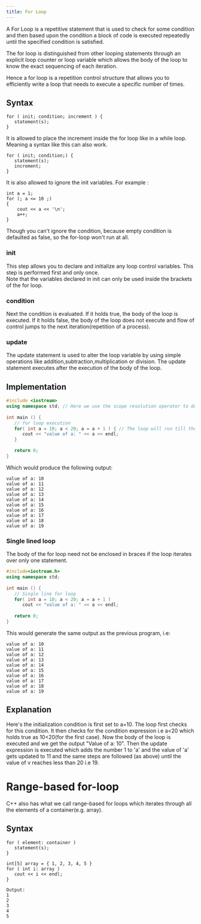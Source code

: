 ```yaml
---
title: For Loop
---
```


A For Loop is a repetitive statement that is used to check for some condition and then based upon the condition a block of code is executed repeatedly until the specified condition is satisfied.

The for loop is distinguished from other looping statements through an explicit loop counter or loop variable which allows the body of the loop to know the exact sequencing of each iteration.

Hence a for loop is a repetition control structure that allows you to efficiently write a loop that needs to execute a specific number of times.

## Syntax

```
for ( init; condition; increment ) {
   statement(s);
}
```

It is allowed to place the increment inside the for loop like in a while loop. Meaning a syntax like this can also work.

```
for ( init; condition;) {
   statement(s);
   increment;
}
```
It is also allowed to ignore the init variables. For example :
```
int a = 1;
for (; a <= 10 ;)
{
    cout << a << '\n';
    a++;
}
```
Though you can't ignore the condition, because empty condition is defaulted as false, so the for-loop won't run at all.

### init
This step allows you to declare and initialize any loop control variables. This step is performed first and only once.  
Note that the variables declared in init can only be used inside the brackets of the for loop.

### condition
Next the condition is evaluated. If it holds true, the body of the loop is executed. If it holds false, the body of the loop does not execute and flow of control jumps to the next iteration(repetition of a process).

### update
The update statement is used to alter the loop variable by using simple operations like addition,subtraction,multiplication or division.
The update statement executes after the execution of the body of the loop.

## Implementation
```C++
#include <iostream>
using namespace std; // Here we use the scope resolution operator to define the scope of the standar functions as std::
 
int main () {
   // for loop execution
   for( int a = 10; a < 20; a = a + 1 ) { // The loop will run till the value of a is less than 20
      cout << "value of a: " << a << endl;
   }

   return 0;
}
```

Which would produce the following output:
```
value of a: 10
value of a: 11
value of a: 12
value of a: 13
value of a: 14
value of a: 15
value of a: 16
value of a: 17
value of a: 18
value of a: 19
```

### Single lined loop
The body of the for loop need not be enclosed in braces if the loop iterates over only one statement.
```C++
#include<iostream.h>
using namespace std;
 
int main () {
   // Single line for loop
   for( int a = 10; a < 20; a = a + 1 ) 
      cout << "value of a: " << a << endl;
   
   return 0;
}
```

This would generate the same output as the previous program, i.e:
```
value of a: 10
value of a: 11
value of a: 12
value of a: 13
value of a: 14
value of a: 15
value of a: 16
value of a: 17
value of a: 18
value of a: 19
```

## Explanation
Here's the initialization condition is first set to a=10. The loop first checks for this condition. It then checks for the condition expression i.e a<20 which holds true as 10<20(for the first case). Now the body of the loop is executed and we get the output "Value of a: 10". Then the update expression is executed which adds the number 1 to 'a' and the value of 'a' gets updated to 11 and the same steps are followed (as above) until the value of v reaches less than 20 i.e 19.

# Range-based for-loop
C++ also has what we call range-based for loops which iterates through all the elements of a container(e.g. array).

## Syntax

```
for ( element: container )
   statement(s);
}
```

```
int[5] array = { 1, 2, 3, 4, 5 }
for ( int i: array )
   cout << i << endl;
}

Output:
1
2
3
4
5
```
